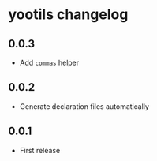# yootils changelog

## 0.0.3

* Add `commas` helper

## 0.0.2

* Generate declaration files automatically

## 0.0.1

* First release